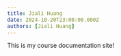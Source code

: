 ```yaml
---
title: Jiali Huang
date: 2024-10-20T23:08:00.000Z
authors: [Jiali Huang]
---
```


This is my course documentation site!